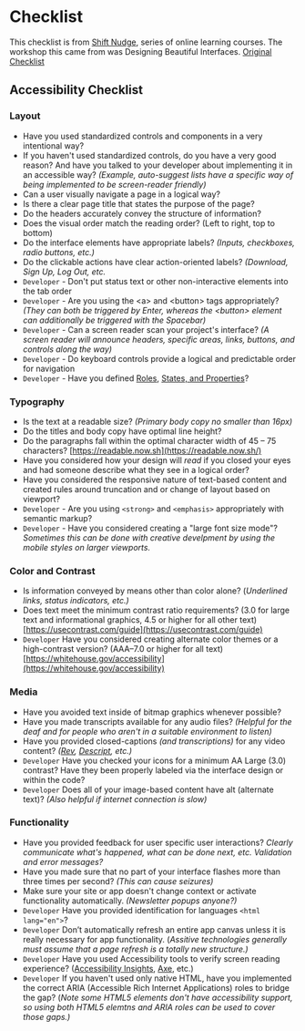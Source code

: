 # Checklist

This checklist is from [Shift Nudge](https://shiftnudge.com), series of online learning courses. The workshop this came from was Designing Beautiful Interfaces. [Original Checklist](https://www.notion.so/Acessibility-Checklist-78a85c598d5d486f9253dec8aeab938a)

## Accessibility Checklist

### Layout

* Have you used standardized controls and components in a very intentional way?
* If you haven't used standardized controls, do you have a very good reason? And have you talked to your developer about implementing it in an accessible way? _\(Example, auto-suggest lists have a specific way of being implemented to be screen-reader friendly\)_
* Can a user visually navigate a page in a logical way?
* Is there a clear page title that states the purpose of the page?
* Do the headers accurately convey the structure of information?
* Does the visual order match the reading order? \(Left to right, top to bottom\)
* Do the interface elements have appropriate labels? _\(Inputs, checkboxes, radio buttons, etc.\)_
* Do the clickable actions have clear action-oriented labels? _\(Download, Sign Up, Log Out, etc._
* `Developer` - Don't put status text or other non-interactive elements into the tab order
* `Developer` - Are you using the &lt;a&gt; and &lt;button&gt; tags appropriately? _\(They can both be triggered by Enter, whereas the &lt;button&gt; element can additionally be triggered with the Spacebar\)_
* `Developer` - Can a screen reader scan your project's interface? _\(A screen reader will announce headers, specific areas, links, buttons, and controls along the way\)_
* `Developer` - Do keyboard controls provide a logical and predictable order for navigation
* `Developer` - Have you defined [Roles](https://www.w3.org/TR/wai-aria/#document_structure_roles), [States, and Properties](https://www.w3.org/TR/wai-aria/#global_states)?

### Typography

* Is the text at a readable size? _\(Primary body copy no smaller than 16px\)_
* Do the titles and body copy have optimal line height?
* Do the paragraphs fall within the optimal character width of 45 – 75 characters? [https://readable.now.sh](https://readable.now.sh/)
* Have you considered how your design will _read_ if you closed your eyes and had someone describe what they see in a logical order?
* Have you considered the responsive nature of text-based content and created rules around truncation and or change of layout based on viewport?
* `Developer` - Are you using `<strong>` and `<emphasis>` appropriately with semantic markup?
* `Developer` - Have you considered creating a "large font size mode"? _Sometimes this can be done with creative develpment by using the mobile styles on larger viewports._

### Color and Contrast

* Is information conveyed by means other than color alone? \(_Underlined links, status indicators, etc.\)_
* Does text meet the minimum contrast ratio requirements? \(3.0 for large text and informational graphics, 4.5 or higher for all other text\) [https://usecontrast.com/guide](https://usecontrast.com/guide) 
* `Developer` Have you considered creating alternate color themes or a high-contrast version? \(AAA–7.0 or higher for all text\) [https://whitehouse.gov/accessibility](https://whitehouse.gov/accessibility)

### Media

* Have you avoided text inside of bitmap graphics whenever possible?
* Have you made transcripts available for any audio files? _\(Helpful for the deaf and for people who aren't in a suitable environment to listen\)_
* Have you provided closed-captions _\(and transcriptions\)_ for any video content? _\(_[_Rev_](https://rev.com/)_,_ [_Descript_](https://descript.com/)_, etc.\)_
* `Developer` Have you checked your icons for a minimum AA Large \(3.0\) contrast? Have they been properly labeled via the interface design or within the code?
*  `Developer` Does all of your image-based content have alt \(alternate text\)?  _\(Also helpful if internet connection is slow\)_

### Functionality

* Have you provided feedback for user specific user interactions? _Clearly communicate what's happened, what can be done next, etc. Validation and error messages?_
* Have you made sure that no part of your interface flashes more than three times per second? _\(This can cause seizures\)_
* Make sure your site or app doesn't change context or activate functionality automatically. _\(Newsletter popups anyone?\)_
* `Developer` Have you provided identification for languages `<html lang="en">`?
* `Developer` Don’t automatically refresh an entire app canvas unless it is really necessary for app functionality. \(_Assitive technologies generally must assume that a page refresh is a totally new structure.\)_
*  `Developer` Have you used Accessibility tools to verify screen reading experience? \([Accessibility Insights](https://chrome.google.com/webstore/detail/accessibility-insights-fo/pbjjkligggfmakdaogkfomddhfmpjeni/related), [Axe](https://www.deque.com/axe/), etc.\)
*  `Developer` If you haven't used only native HTML, have you implemented the correct ARIA \(Accessible Rich Internet Applications\) roles to bridge the gap? \(_Note some HTML5 elements don't have accessibility support, so using both HTML5 elemtns and ARIA roles can be used to cover those gaps.\)_




